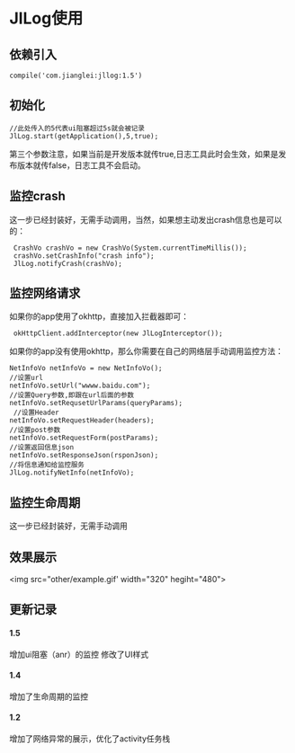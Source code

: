 # JlLog使用
## 依赖引入
```
compile('com.jianglei:jllog:1.5')
```

## 初始化
```
//此处传入的5代表ui阻塞超过5s就会被记录
JlLog.start(getApplication(),5,true);
```
第三个参数注意，如果当前是开发版本就传true,日志工具此时会生效，如果是发布版本就传false，日志工具不会启动。
## 监控crash
这一步已经封装好，无需手动调用，当然，如果想主动发出crash信息也是可以的：
```
 CrashVo crashVo = new CrashVo(System.currentTimeMillis());
 crashVo.setCrashInfo("crash info");
 JlLog.notifyCrash(crashVo);
```
## 监控网络请求
如果你的app使用了okhttp，直接加入拦截器即可：
```
 okHttpClient.addInterceptor(new JlLogInterceptor());
```
如果你的app没有使用okhttp，那么你需要在自己的网络层手动调用监控方法：
```
NetInfoVo netInfoVo = new NetInfoVo();
//设置url
netInfoVo.setUrl("wwww.baidu.com");
//设置Query参数,即跟在url后面的参数
netInfoVo.setRequsetUrlParams(queryParams);
 //设置Header
netInfoVo.setRequestHeader(headers);
//设置post参数
netInfoVo.setRequestForm(postParams);
//设置返回信息json
netInfoVo.setResponseJson(rsponJson);
//将信息通知给监控服务
JlLog.notifyNetInfo(netInfoVo);
```
## 监控生命周期
这一步已经封装好，无需手动调用

## 效果展示

<img src="other/example.gif' width="320" hegiht="480">


## 更新记录
#### 1.5
增加ui阻塞（anr）的监控
修改了UI样式
#### 1.4
增加了生命周期的监控
#### 1.2
增加了网络异常的展示，优化了activity任务栈

